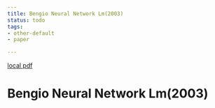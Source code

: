 ```yaml
---
title: Bengio Neural Network Lm(2003)
status: todo
tags:
- other-default
- paper

---
```


[local pdf](../../../pdfs/2003-bengio-neural-network-LM.pdf)

# Bengio Neural Network Lm(2003)
